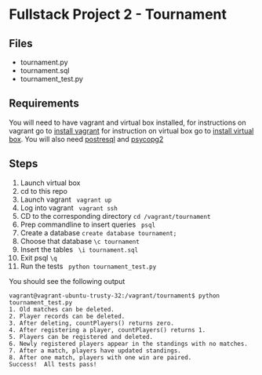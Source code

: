 

# Fullstack Project 2 - Tournament

## Files
* tournament.py
* tournament.sql
* tournament_test.py

## Requirements
You will need to have vagrant and virtual box installed, for instructions on vagrant go to [install vagrant](https://www.vagrantup.com/) for instruction on virtual box go to [install virtual box](https://www.virtualbox.org/).
You will also need [postresql](https://wiki.postgresql.org/wiki/Detailed_installation_guides) and [psycopg2](https://pypi.python.org/pypi/psycopg2)


## Steps

1. Launch virtual box
2. cd to this repo
3. Launch vagrant ``` vagrant up```
4. Log into vagrant ``` vagrant ssh```
5. CD to the corresponding directory ``` cd /vagrant/tournament ```
6. Prep commandline to insert queries ``` psql```
7. Create a database ``` create database tournament; ```
8. Choose that database ``` \c tournament ```
9. Insert the tables ``` \i tournament.sql```
10. Exit psql ``` \q ```
11. Run the tests ``` python tournament_test.py```

You should see the following output <br>
```
vagrant@vagrant-ubuntu-trusty-32:/vagrant/tournament$ python tournament_test.py 
1. Old matches can be deleted.
2. Player records can be deleted.
3. After deleting, countPlayers() returns zero.
4. After registering a player, countPlayers() returns 1.
5. Players can be registered and deleted.
6. Newly registered players appear in the standings with no matches.
7. After a match, players have updated standings.
8. After one match, players with one win are paired.
Success!  All tests pass!
```

